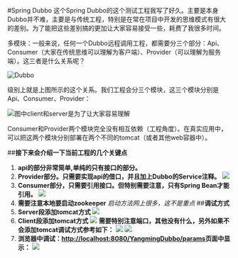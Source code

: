 #Spring Dubbo
这个Spring Dubbo的这个测试工程我写了好久。主要是本身Dubbo并不难，主要是与传统工程，特别是在常在项目中开发的思维模式有很大的差别。为了能把这些差别搞的更加让大家容易接受一些，耗费了我很多时间。


多模块：一般来说，任何一个Dubbo远程调用工程，都需要分三个部分：Api、Consumer（大家在传统思维可以理解为客户端）、Provider（可以理解为服务端）。这三者是什么关系呢？

![Dubbo](http://p1.bpimg.com/567571/6e12c91c6c9997ee.png)

级别上就是上图所示的这个关系。我们工程会分三个模块，这三个模块分别是Api、Consumer、Provider：

![图中client和server是为了让大家容易理解](http://i1.piimg.com/567571/bb8ab01a885f273c.jpg)

Consumer和Provider两个模块完全没有相互依赖（工程角度）。在真实应用中，可以把这两个模块分别部署在两个不同的tomcat（或者其他web容器中）。

##**接下来会介绍一下当前工程的几个关键点**

1. **api的部分非常简单,单纯的只有接口的部分。**
2. **Provider部分。只需要实现api的借口，并且加上Dubbo的Service注释。**
![](http://i1.piimg.com/567571/a096850d22f9e169.jpg)
3. **Consumer部分，只需要引用接口。但特别需要注意，只有Spring Bean才能引用。**
![](http://p1.bqimg.com/567571/f66bff948d13b75f.jpg)
4. **需要注意本地要启动zookeeper** *启动方法网上很多，这不是重点*
##**调试方式**
1. **Server段添加tomcat方式**
![](http://p1.bpimg.com/567571/52c08978bd2700fe.jpg)
2. **Client段添加tomcat方式**
![](http://p1.bqimg.com/567571/59f91e4fbd33f245.jpg)
**需要特别注意端口，其他没有什么，另外如果不会添加tomcat调试方式参考如下：**
![](http://p1.bpimg.com/567571/4b28181ed531ac48.jpg)
![](http://i1.piimg.com/567571/fbaef51593e62d1b.jpg)
3. **浏览器中调试：[http://localhost:8080/YangmingDubbo/params](http://localhost:8080/YangmingDubbo/params)页面中显示：**
![](http://i1.piimg.com/567571/7efe71138cb1f635.jpg)
